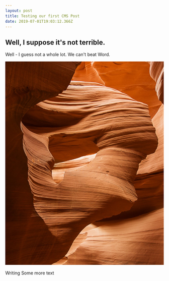 ```yaml
---
layout: post
title: Testing our first CMS Post
date: 2019-07-01T19:03:12.366Z
---
```

## Well, I suppose it's not terrible. 

Well - I guess not a whole lot. We can't beat Word.

![](/assets/uploads/default.jpeg)

Writing Some more text
